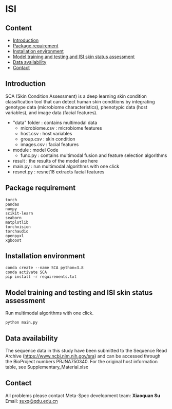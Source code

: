 # ISI

## Content

- [Introduction](#introduction)
- [Package requirement](#package-requirement)
- [Installation environment](#Installation-environment)
- [Model training and testing and ISI skin status assessment](#Model-training-and-testing-and-ISI-skin-status-assessment)
- [Data availability](#data-availability)
- [Contact](#contact)

## Introduction

SCA (Skin Condition Assessment) is a deep learning skin condition classification tool that can detect human skin conditions by integrating genotype data (microbiome characteristics), phenotypic data (host variables), and image data (facial features).

- "data" folder : contains multimodal data
  - microbiome.csv : microbiome features
  - host.csv : host variables
  - group.csv : skin condition
  - images.csv :  facial features
- module : model Code
  - func.py : contains multimodal fusion and feature selection algorithms
- result : the results of the model are here
- main.py : run multimodal algorithms with one click
- resnet.py : resnet18 extracts facial features

## Package requirement

```
torch
pandas
numpy
scikit-learn
seaborn
matplotlib
torchvision
torchaudio
openpyxl
xgboost
```

## Installation environment

```
conda create --name SCA python=3.8
conda activate SCA
pip install -r requirements.txt
```

## Model training and testing and ISI skin status assessment

Run multimodal algorithms with one click.

```
python main.py
```

## Data availability

The sequence data in this study have been submitted to the Sequence Read Archive (https://www.ncbi.nlm.nih.gov/sra) and can be accessed through the BioProject numbers PRJNA750340. For the original host information table, see Supplementary_Material.xlsx

## Contact

All problems please contact Meta-Spec development team: **Xiaoquan Su**  Email: [suxq@qdu.edu.cn](mailto:suxq@qdu.edu.cn)
